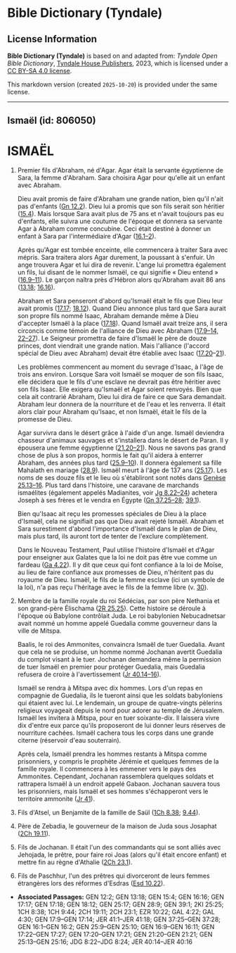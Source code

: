 # Bible Dictionary (Tyndale)

## License Information

**Bible Dictionary (Tyndale)** is based on and adapted from: _Tyndale Open Bible Dictionary_, [Tyndale House Publishers](https://tyndaleopenresources.com/), 2023, which is licensed under a [CC BY-SA 4.0 license](https://creativecommons.org/licenses/by-sa/4.0/legalcode.en).

This markdown version (created `2025-10-20`) is provided under the same license.



--------------------------------

## Ismaël (id: 806050)

ISMAËL
======

1. Premier fils d'Abraham, né d'Agar. Agar était la servante égyptienne de Sara, la femme d'Abraham. Sara choisira Agar pour qu'elle ait un enfant avec Abraham.

    Dieu avait promis de faire d'Abraham une grande nation, bien qu'il n'ait pas d'enfants ([Gn 12\.2](https://ref.ly/Gen12:2)). Dieu lui a promis que son fils serait son héritier ([15\.4](https://ref.ly/Gen15:4)). Mais lorsque Sara avait plus de 75 ans et n'avait toujours pas eu d'enfants, elle suivra une coutume de l'époque et donnera sa servante Agar à Abraham comme concubine. Ceci était destiné à donner un enfant à Sara par l'intermédiaire d'Agar ([16\.1–2](https://ref.ly/Gen16:1-Gen16:2)).

    Après qu'Agar est tombée enceinte, elle commencera à traiter Sara avec mépris. Sara traitera alors Agar durement, la poussant à s'enfuir. Un ange trouvera Agar et lui dira de revenir. L'ange lui promettra également un fils, lui disant de le nommer Ismaël, ce qui signifie « Dieu entend » ([16\.9–11](https://ref.ly/Gen16:9-Gen16:11)). Le garçon naîtra près d'Hébron alors qu'Abraham avait 86 ans ([13\.18](https://ref.ly/Gen13:18); [16\.16](https://ref.ly/Gen16:16)).

    Abraham et Sara penseront d'abord qu'Ismaël était le fils que Dieu leur avait promis ([17\.17](https://ref.ly/Gen17:17); [18\.12](https://ref.ly/Gen18:12)). Quand Dieu annonce plus tard que Sara aurait son propre fils nommé Isaac, Abraham demande même à Dieu d'accepter Ismaël à la place ([17\.18](https://ref.ly/Gen17:18)). Quand Ismaël avait treize ans, il sera circoncis comme témoin de l'alliance de Dieu avec Abraham ([17\.9–14, 22–27](https://ref.ly/Gen17:9-Gen17:14,Gen17:22-Gen17:27)). Le Seigneur promettra de faire d'Ismaël le père de douze princes, dont viendrait une grande nation. Mais l'alliance (l'accord spécial de Dieu avec Abraham) devait être établie avec Isaac ([17\.20](https://ref.ly/Gen17:20-Gen17:21)–[21](https://ref.ly/Gen17:20-Gen17:21)).

    Les problèmes commencent au moment du sevrage d'Isaac, à l'âge de trois ans environ. Lorsque Sara voit Ismaël se moquer de son fils Isaac, elle décidera que le fils d'une esclave ne devrait pas être héritier avec son fils Isaac. Elle exigera qu'Ismaël et Agar soient renvoyés. Bien que cela ait contrarié Abraham, Dieu lui dira de faire ce que Sara demandait. Abraham leur donnera de la nourriture et de l'eau et les renverra. Il était alors clair pour Abraham qu'Isaac, et non Ismaël, était le fils de la promesse de Dieu.

    Agar survivra dans le désert grâce à l'aide d'un ange. Ismaël deviendra chasseur d'animaux sauvages et s'installera dans le désert de Paran. Il y épousera une femme égyptienne ([21\.20–21](https://ref.ly/Gen21:20-Gen21:21)). Nous ne savons pas grand chose de plus à son propos, hormis le fait qu'il aidera à enterrer Abraham, des années plus tard ([25\.9](https://ref.ly/Gen25:9-Gen25:10)[–](https://ref.ly/Gen21:20-Gen21:21)[10](https://ref.ly/Gen25:9-Gen25:10)). Il donnera également sa fille Mahalath en mariage ([28\.9](https://ref.ly/Gen28:9)). Ismaël meurt à l'âge de 137 ans ([25\.17](https://ref.ly/Gen25:17)). Les noms de ses douze fils et le lieu où s'établiront sont notés dans [Genèse 25\.13](https://ref.ly/Gen25:13-Gen25:16)[–](https://ref.ly/Gen21:20-Gen21:21)[16](https://ref.ly/Gen25:13-Gen25:16). Plus tard dans l'histoire, une caravane de marchands ismaélites (également appelés Madianites, voir [Jg 8\.22](https://ref.ly/Judg8:22-Judg8:24)[–](https://ref.ly/Gen21:20-Gen21:21)[24](https://ref.ly/Judg8:22-Judg8:24)) achetera Joseph à ses frères et le vendra en Égypte ([Gn 37\.25](https://ref.ly/Gen37:25-Gen37:28)[–](https://ref.ly/Gen21:20-Gen21:21)[28](https://ref.ly/Gen37:25-Gen37:28); [39\.1](https://ref.ly/Gen39:1)).

    Bien qu'Isaac ait reçu les promesses spéciales de Dieu à la place d'Ismaël, cela ne signifiait pas que Dieu avait rejeté Ismaël. Abraham et Sara surestiment d'abord l'importance d'Ismaël dans le plan de Dieu, mais plus tard, ils auront tort de tenter de l'exclure complètement.

    Dans le Nouveau Testament, Paul utilise l'histoire d'Ismaël et d'Agar pour enseigner aux Galates que la loi ne doit pas être vue comme un fardeau ([Ga 4\.22](https://ref.ly/Gal4:22)). Il y dit que ceux qui font confiance à la loi de Moïse, au lieu de faire confiance aux promesses de Dieu, n'héritent pas du royaume de Dieu. Ismaël, le fils de la femme esclave (ici un symbole de la loi), n'a pas reçu l'héritage avec le fils de la femme libre (v. [30](https://ref.ly/Gal4:30)).

2. Membre de la famille royale du roi Sédécias, par son père Nethania et son grand\-père Élischama ([2R 25\.25](https://ref.ly/2Kgs25:25)). Cette histoire se déroule à l'époque où Babylone contrôlait Juda. Le roi babylonien Nebucadnetsar avait nommé un homme appelé Guedalia comme gouverneur dans la ville de Mitspa.

    Baalis, le roi des Ammonites, convaincra Ismaël de tuer Guedalia. Avant que cela ne se produise, un homme nommé Jochanan avertit Guedalia du complot visant à le tuer. Jochanan demandera même la permission de tuer Ismaël en premier pour protéger Guedalia, mais Guedalia refusera de croire à l'avertissement ([Jr 40\.14](https://ref.ly/Jer40:14-Jer40:16)[–](https://ref.ly/Gen21:20-Gen21:21)[16](https://ref.ly/Jer40:14-Jer40:16)).

    Ismaël se rendra à Mitspa avec dix hommes. Lors d'un repas en compagnie de Guedalia, ils le tueront ainsi que les soldats babyloniens qui étaient avec lui. Le lendemain, un groupe de quatre\-vingts pèlerins religieux voyageait depuis le nord pour adorer au temple de Jérusalem. Ismaël les invitera à Mitspa, pour en tuer soixante\-dix. Il laissera vivre dix d'entre eux parce qu'ils proposeront de lui donner leurs réserves de nourriture cachées. Ismaël cachera tous les corps dans une grande citerne (réservoir d'eau souterrain).

    Après cela, Ismaël prendra les hommes restants à Mitspa comme prisonniers, y compris le prophète Jérémie et quelques femmes de la famille royale. Il commencera à les emmener vers le pays des Ammonites. Cependant, Jochanan rassemblera quelques soldats et rattrapera Ismaël à un endroit appelé Gabaon. Jochanan sauvera tous les prisonniers, mais Ismaël et ses hommes s'échapperont vers le territoire ammonite ([Jr 41](https://ref.ly/Jer41:1-Jer41:18)).

3. Fils d'Atsel, un Benjamite de la famille de Saül ([1Ch 8\.38](https://ref.ly/1Chr8:38); [9\.44](https://ref.ly/1Chr9:44)).
4. Père de Zebadia, le gouverneur de la maison de Juda sous Josaphat ([2Ch 19\.11](https://ref.ly/2Chr19:11)).
5. Fils de Jochanan. Il était l'un des commandants qui se sont alliés avec Jehojada, le prêtre, pour faire roi Joas (alors qu'il était encore enfant) et mettre fin au règne d'Athalie ([2Ch 23\.1](https://ref.ly/2Chr23:1)).
6. Fils de Paschhur, l'un des prêtres qui divorceront de leurs femmes étrangères lors des réformes d'Esdras ([Esd 10\.22](https://ref.ly/Ezra10:22)).

* **Associated Passages:** GEN 12:2; GEN 13:18; GEN 15:4; GEN 16:16; GEN 17:17; GEN 17:18; GEN 18:12; GEN 25:17; GEN 28:9; GEN 39:1; 2KI 25:25; 1CH 8:38; 1CH 9:44; 2CH 19:11; 2CH 23:1; EZR 10:22; GAL 4:22; GAL 4:30; GEN 17:9–GEN 17:14; JER 41:1–JER 41:18; GEN 37:25–GEN 37:28; GEN 16:1–GEN 16:2; GEN 25:9–GEN 25:10; GEN 16:9–GEN 16:11; GEN 17:22–GEN 17:27; GEN 17:20–GEN 17:21; GEN 21:20–GEN 21:21; GEN 25:13–GEN 25:16; JDG 8:22–JDG 8:24; JER 40:14–JER 40:16

